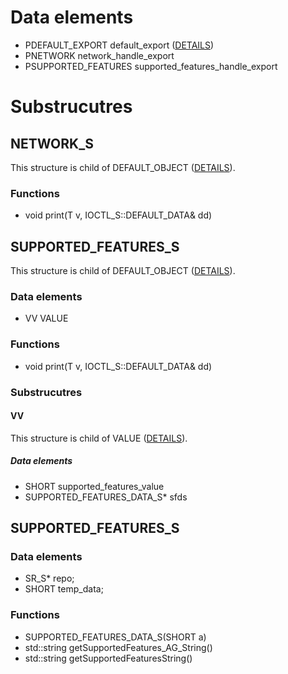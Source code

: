 # Data elements
* PDEFAULT_EXPORT default_export ([DETAILS](DEFAULT_EXPORT.md))
* PNETWORK network_handle_export
* PSUPPORTED_FEATURES supported_features_handle_export


# Substrucutres


## NETWORK_S
This structure is child of DEFAULT_OBJECT ([DETAILS](DEFAULT_OBJECT.md)).

### Functions
* void print(T v, IOCTL_S::DEFAULT_DATA& dd)





## SUPPORTED_FEATURES_S
This structure is child of DEFAULT_OBJECT ([DETAILS](DEFAULT_OBJECT.md)).
### Data elements
* VV VALUE

### Functions
* void print(T v, IOCTL_S::DEFAULT_DATA& dd)

### Substrucutres
#### VV
This structure is child of VALUE ([DETAILS](VALUE.md)).
##### Data elements
* SHORT supported_features_value
* SUPPORTED_FEATURES_DATA_S* sfds




## SUPPORTED_FEATURES_S
### Data elements
* SR_S* repo;
* SHORT temp_data;

### Functions
* SUPPORTED_FEATURES_DATA_S(SHORT a)
* std::string getSupportedFeatures_AG_String()
* std::string getSupportedFeaturesString()